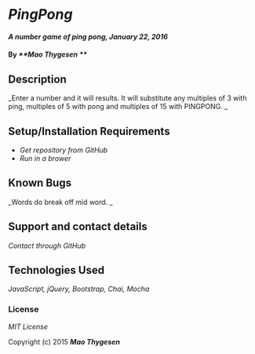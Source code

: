 # _PingPong_

#### _A number game of ping pong, January 22, 2016_

#### By _**Mao Thygesen **_

## Description

_Enter a number and it will results. It will substitute any multiples of 3 with ping, multiples of 5 with pong and multiples of 15 with PINGPONG. _

## Setup/Installation Requirements

* _Get repository from GitHub_
* _Run in a brower_


## Known Bugs

_Words do break off mid word. _

## Support and contact details

_Contact through GitHub_

## Technologies Used

_JavaScript, jQuery, Bootstrap, Chai, Mocha_

### License

*MIT License*

Copyright (c) 2015 **_Mao Thygesen_**
